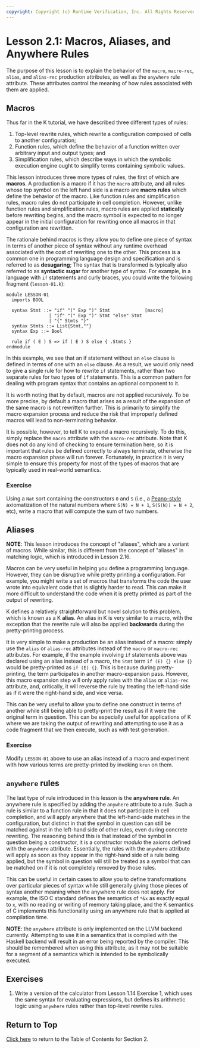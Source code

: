 ```yaml
---
copyright: Copyright (c) Runtime Verification, Inc. All Rights Reserved.
---
```


# Lesson 2.1: Macros, Aliases, and Anywhere Rules

The purpose of this lesson is to explain the behavior of the `macro`,
`macro-rec`, `alias`, and `alias-rec` production attributes, as well as the
`anywhere` rule attribute. These attributes control the meaning of how rules
associated with them are applied.

## Macros

Thus far in the K tutorial, we have described three different types of rules:

1. Top-level rewrite rules, which rewrite a configuration composed of cells to
another configuration;
2. Function rules, which define the behavior of a function written over
arbitrary input and output types; and
3. Simplification rules, which describe ways in which the symbolic execution
engine ought to simplify terms containing symbolic values.

This lesson introduces three more types of rules, the first of which are
**macros**. A production is a macro if it has the `macro` attribute, and all
rules whose top symbol on the left hand side is a macro are **macro rules**
which define the behavior of the macro. Like function rules and simplification
rules, macro rules do not participate in cell completion. However, unlike
function rules and simplification rules, macro rules are applied **statically**
before rewriting begins, and the macro symbol is expected to no longer appear
in the initial configuration for rewriting once all macros in that
configuration are rewritten.

The rationale behind macros is they allow you to define one piece of syntax
in terms of another piece of syntax without any runtime overhead associated
with the cost of rewriting one to the other. This process is a common one in
programming language design and specification and is referred to as
**desugaring**; The syntax that is transformed is typically also referred to as
**syntactic sugar** for another type of syntax. For example, in a language with
`if` statements and curly braces, you could write the following fragment
(`lesson-01.k`):

```k
module LESSON-01
  imports BOOL

  syntax Stmt ::= "if" "(" Exp ")" Stmt             [macro]
                | "if" "(" Exp ")" Stmt "else" Stmt
                | "{" Stmts "}"
  syntax Stmts ::= List{Stmt,""}
  syntax Exp ::= Bool

  rule if ( E ) S => if ( E ) S else { .Stmts }
endmodule
```

In this example, we see that an if statement without an `else` clause is
defined in terms of one with an `else` clause. As a result, we would only
need to give a single rule for how to rewrite `if` statements, rather than
two separate rules for two types of `if` statements. This is a common pattern
for dealing with program syntax that contains an optional component to it.

It is worth noting that by default, macros are not applied recursively. To be
more precise, by default a macro that arises as a result of the expansion of
the same macro is not rewritten further. This is primarily to simplify the 
macro expansion process and reduce the risk that improperly defined macros will
lead to non-terminating behavior.

It is possible, however, to tell K to expand a macro recursively. To do this,
simply replace the `macro` attribute with the `macro-rec` attribute. Note that
K does not do any kind of checking to ensure termination here, so it is
important that rules be defined correctly to always terminate, otherwise the
macro expansion phase will run forever. Fortunately, in practice it is very
simple to ensure this property for most of the types of macros that are
typically used in real-world semantics.

### Exercise

Using a `Nat` sort containing the constructors `0` and `S` (i.e., a
[Peano-style](https://en.wikipedia.org/wiki/Peano_axioms) axiomatization of the
natural numbers where `S(N) = N + 1`, `S(S(N)) = N + 2`, etc), write a macro
that will compute the sum of two numbers.

## Aliases

**NOTE**: This lesson introduces the concept of "aliases", which are a variant
of macros. While similar, this is different from the concept of "aliases" in
matching logic, which is introduced in Lesson 2.16.

Macros can be very useful in helping you define a programming language.
However, they can be disruptive while pretty printing a configuration. For
example, you might write a set of macros that transforms the code the user
wrote into equivalent code that is slightly harder to read. This can make it
more difficult to understand the code when it is pretty printed as part of the
output of rewriting.

K defines a relatively straightforward but novel solution to this problem,
which is known as a K **alias**. An alias in K is very similar to a macro,
with the exception that the rewrite rule will also be applied **backwards**
during the pretty-printing process.

It is very simple to make a production be an alias instead of a macro: simply
use the `alias` or `alias-rec` attributes instead of the `macro` or `macro-rec`
attributes. For example, if the example involving `if` statements above was
declared using an alias instead of a macro, the `Stmt` term `if (E) {} else {}`
would be pretty-printed as `if (E) {}`. This is because during pretty-printing,
the term participates in another macro-expansion pass. However, this macro
expansion step will only apply rules with the `alias` or `alias-rec` attribute,
and, critically, it will reverse the rule by treating the left-hand side as if
it were the right-hand side, and vice versa.

This can be very useful to allow you to define one construct in terms of
another while still being able to pretty-print the result as if it were
the original term in question. This can be especially useful for applications
of K where we are taking the output of rewriting and attempting to use it as
a code fragment that we then execute, such as with test generation.

### Exercise

Modify `LESSON-01` above to use an alias instead of a macro and experiment
with how various terms are pretty-printed by invoking `krun` on them.

## `anywhere` rules

The last type of rule introduced in this lesson is the **anywhere rule**. An
anywhere rule is specified by adding the `anywhere` attribute to a rule. Such a
rule is similar to a function rule in that it does not participate in cell
completion, and will apply anywhere that the left-hand-side matches in the
configuration, but distinct in that the symbol in question can still be matched
against in the left-hand side of other rules, even during concrete rewriting.
The reasoning behind this is that instead of the symbol in question being a
constructor, it is a constructor *modulo* the axioms defined with the
`anywhere` attribute. Essentially, the rules with the `anywhere` attribute will
apply as soon as they appear in the right-hand side of a rule being applied,
but the symbol in question will still be treated as a symbol that can be
matched on if it is not completely removed by those rules.

This can be useful in certain cases to allow you to define transformations over
particular pieces of syntax while still generally giving those pieces of syntax
another meaning when the anywhere rule does not apply. For example, the ISO C
standard defines the semantics of `*&x` as exactly equal to `x`, with no
reading or writing of memory taking place, and the K semantics of C implements
this functionality using an anywhere rule that is applied at compilation time.

**NOTE**: the `anywhere` attribute is only implemented on the LLVM backend
currently. Attempting to use it in a semantics that is compiled with the
Haskell backend will result in an error being reported by the compiler. This
should be remembered when using this attribute, as it may not be suitable for
a segment of a semantics which is intended to be symbolically executed.

## Exercises

1. Write a version of the calculator from Lesson 1.14 Exercise 1, which uses
the same syntax for evaluating expressions, but defines its arithmetic logic
using `anywhere` rules rather than top-level rewrite rules.

## Return to Top

[Click here](../README.md) to return to the Table of Contents for Section 2.
